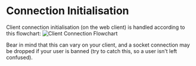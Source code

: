 # Connection Initialisation

Client connection initialisation (on the web client) is handled according to this flowchart:
![Client Connection Flowchart](https://github.com/i386chat/i386chat_api_docs/raw/master/Documentation/client_connect_flow.png)

Bear in mind that this can vary on your client, and a socket connection may be dropped if your user is banned (try to catch this, so a user isn't left confused).
